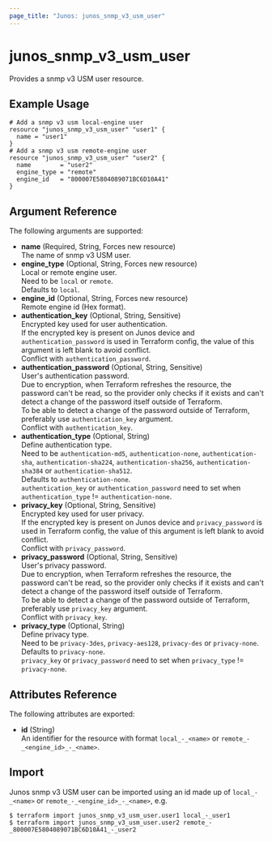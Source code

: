 ```yaml
---
page_title: "Junos: junos_snmp_v3_usm_user"
---
```


# junos_snmp_v3_usm_user

Provides a snmp v3 USM user resource.

## Example Usage

```hcl
# Add a snmp v3 usm local-engine user
resource "junos_snmp_v3_usm_user" "user1" {
  name = "user1"
}
# Add a snmp v3 usm remote-engine user
resource "junos_snmp_v3_usm_user" "user2" {
  name        = "user2"
  engine_type = "remote"
  engine_id   = "800007E5804089071BC6D10A41"
}
```

## Argument Reference

The following arguments are supported:

- **name** (Required, String, Forces new resource)  
  The name of snmp v3 USM user.
- **engine_type** (Optional, String, Forces new resource)  
  Local or remote engine user.  
  Need to be `local` or `remote`.  
  Defaults to `local`.
- **engine_id** (Optional, String, Forces new resource)  
  Remote engine id (Hex format).
- **authentication_key** (Optional, String, Sensitive)  
  Encrypted key used for user authentication.  
  If the encrypted key is present on Junos device and `authentication_password` is used
  in Terraform config, the value of this argument is left blank to avoid conflict.  
  Conflict with `authentication_password`.
- **authentication_password** (Optional, String, Sensitive)  
  User's authentication password.  
  Due to encryption, when Terraform refreshes the resource, the password can't be read,
  so the provider only checks if it exists and can't detect a change of the password itself
  outside of Terraform.  
  To be able to detect a change of the password outside of Terraform,
  preferably use `authentication_key` argument.  
  Conflict with `authentication_key`.
- **authentication_type** (Optional, String)  
  Define authentication type.  
  Need to be `authentication-md5`, `authentication-none`, `authentication-sha`,
  `authentication-sha224`, `authentication-sha256`, `authentication-sha384` or
  `authentication-sha512`.  
  Defaults to `authentication-none`.  
  `authentication_key` or `authentication_password` need to set when `authentication_type` != `authentication-none`.
- **privacy_key** (Optional, String, Sensitive)  
  Encrypted key used for user privacy.  
  If the encrypted key is present on Junos device and `privacy_password` is used
  in Terraform config, the value of this argument is left blank to avoid conflict.  
  Conflict with `privacy_password`.
- **privacy_password** (Optional, String, Sensitive)  
  User's privacy password.  
  Due to encryption, when Terraform refreshes the resource, the password can't be read,
  so the provider only checks if it exists and can't detect a change of the password itself
  outside of Terraform.  
  To be able to detect a change of the password outside of Terraform,
  preferably use `privacy_key` argument.  
  Conflict with `privacy_key`.
- **privacy_type** (Optional, String)  
  Define privacy type.  
  Need to be `privacy-3des`, `privacy-aes128`, `privacy-des` or `privacy-none`.  
  Defaults to `privacy-none`.  
  `privacy_key` or `privacy_password` need to set when `privacy_type` != `privacy-none`.

## Attributes Reference

The following attributes are exported:

- **id** (String)  
  An identifier for the resource with format `local_-_<name>` or `remote_-_<engine_id>_-_<name>`.

## Import

Junos snmp v3 USM user can be imported using an id made up
of `local_-_<name>` or `remote_-_<engine_id>_-_<name>`, e.g.

```shell
$ terraform import junos_snmp_v3_usm_user.user1 local_-_user1
$ terraform import junos_snmp_v3_usm_user.user2 remote_-_800007E5804089071BC6D10A41_-_user2
```
